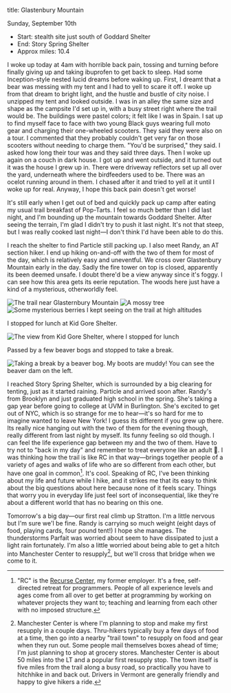 title: Glastenbury Mountain

Sunday, September 10th

- Start: stealth site just south of Goddard Shelter
- End: Story Spring Shelter
- Approx miles: 10.4

I woke up today at 4am with horrible back pain, tossing and turning before finally giving up and taking ibuprofen to get back to sleep. Had some Inception-style nested lucid dreams before waking up. First, I dreamt that a bear was messing with my tent and I had to yell to scare it off. I woke up from that dream to bright light, and the hustle and bustle of city noise. I unzipped my tent and looked outside. I was in an alley the same size and shape as the campsite I'd set up in, with a busy street right where the trail would be. The buildings were pastel colors; it felt like I was in Spain. I sat up to find myself face to face with two young Black guys wearing full moto gear and charging their one-wheeled scooters. They said they were also on a tour. I commented that they probably couldn't get very far on those scooters without needing to charge them. "You'd be surprised," they said. I asked how long their tour was and they said three days. Then I woke up again on a couch in dark house. I got up and went outside, and it turned out it was the house I grew up in. There were driveway reflectors set up all over the yard, underneath where the birdfeeders used to be. There was an ocelot running around in them. I chased after it and tried to yell at it until I woke up for real. Anyway, I hope this back pain doesn't get worse!

It's still early when I get out of bed and quickly pack up camp after eating my usual trail breakfast of Pop-Tarts. I feel so much better than I did last night, and I'm bounding up the mountain towards Goddard Shelter. After seeing the terrain, I'm glad I didn't try to push it last night. It's not that steep, but I was really cooked last night—I don't think I'd have been able to do this.

I reach the shelter to find Particle still packing up. I also meet Randy, an AT section hiker. I end up hiking on-and-off with the two of them for most of the day, which is relatively easy and uneventful. We cross over Glastenbury Mountain early in the day. Sadly the fire tower on top is closed, apparently its been deemed unsafe. I doubt there'd be a view anyway since it's foggy. I can see how this area gets its eerie reputation. The woods here just have a kind of a mysterious, otherworldly feel.

![The trail near Glasternbury Mountain](/assets/images/hiking/lt23/day3/trail.jpeg)
![A mossy tree](/assets/images/hiking/lt23/day3/tree.jpeg)
![Some mysterious berries I kept seeing on the trail at high altitudes](/assets/images/hiking/lt23/day3/berries.jpeg)


I stopped for lunch at Kid Gore Shelter.

![The view from Kid Gore Shelter, where I stopped for lunch](/assets/images/hiking/lt23/day3/lunch.jpeg)

Passed by a few beaver bogs and stopped to take a break.

![Taking a break by a beaver bog. My boots are muddy! You can see the beaver dam on the left.](/assets/images/hiking/lt23/day3/bog.jpeg)

I reached Story Spring Shelter, which is surrounded by a big clearing for tenting, just as it started raining. Particle and arrived soon after. Randy's from Brooklyn and just graduated high school in the spring. She's taking a gap year before going to college at UVM in Burlington. She's excited to get out of NYC, which is so strange for me to hear—it's so hard for me to imagine wanted to leave New York! I guess its different if you grew up there. Its really nice hanging out with the two of them for the evening though, really different from last night by myself. Its funny feeling so old though. I can feel the life experience gap between my and the two of them. Have to try not to "back in my day" and remember to treat everyone like an adult 🙂. I was thinking how the trail is like RC in that way—brings together people of a variety of ages and walks of life who are so different from each other, but have one goal in common[^1]. It's cool. Speaking of RC, I've been thinking about my life and future while I hike, and it strikes me that its easy to think about the big questions about here because none of it feels scary. Things that worry you in everyday life just feel sort of inconsequential, like they're about a different world that has no bearing on this one.

Tomorrow's a big day—our first real climb up Stratton. I'm a little nervous but I'm sure we'l be fine. Randy is carrying so much weight (eight days of food, playing cards, four pound tent!) I hope she manages. The thunderstorms Parfait was worried about seem to have dissipated to just a light rain fortunately. I'm also a little worried about being able to get a hitch into Manchester Center to resupply[^2], but we'll cross that bridge when we come to it.

[^1]: "RC" is the [Recurse Center](https://www.recurse.com), my former employer. It's a free, self-directed retreat for programmers. People of all experience levels and ages come from all over to get better at programming by working on whatever projects they want to; teaching and learning from each other with no imposed structure.
[^2]: Manchester Center is where I'm planning to stop and make my first resupply in a couple days. Thru-hikers typically buy a few days of food at a time, then go into a nearby "trail town" to resupply on food and gear when they run out. Some people mail themselves boxes ahead of time; I'm just planning to shop at grocery stores. Manchester Center is about 50 miles into the LT and a popular first resupply stop. The town itself is five miles from the trail along a busy road, so practically you have to hitchhike in and back out. Drivers in Vermont are generally friendly and happy to give hikers a ride.
